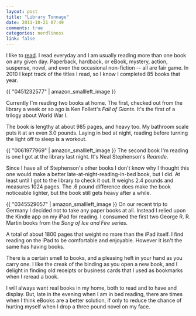 ```yaml
---
layout: post
title: "Library Tonnage"
date: 2011-10-21 07:49
comments: true
categories: nerdliness
link: false
---
```

I like to [read](http://zanshin.net/books "Books"). I read everyday and
I am usually reading more than one book on any given day. Paperback,
hardback, or eBook, mystery, action, suspense, novel, and even the
occasional non-fiction -- all are fair game. In 2010 I kept track of the
titles I read, so I know I completed 85 books that year.

{{ "0451232577" | amazon_smallleft_image }}

Currently I'm reading two books at home. The first, checked out from the
library a week or so ago is Ken Follett's _Fall of Giants_. It's the
first of a trilogy about World War I.  

The book is lengthy at about 985 pages, and heavy too. My bathroom scale
puts it at an even 3.0 pounds. Laying in bed at night, reading before
turning the light off to sleep is a workout. 

{{ "0061977969" | amazon_smallleft_image }}
The second book I'm reading is one I got at the library last night. It's
Neal Stephenson's _Reamde_.

Since I have all of Stephenson's other books I don't know why I thought
this one would make a better late-at-night-reading-in-bed book, but I
did. At least until I got to the library to check it out. It weighs
2.4 pounds and measures 1024 pages. The .6 pound difference does
make the book noticeable lighter, but the book still gets heavy after a
while.

{{ "0345529057" | amazon_smallleft_image }}
On our recent trip to Germany I decided not to take any paper books at
all. Instead I relied upon the Kindle app on my iPad for reading. I
consumed the first two George R. R. Martin books from the _Song of Ice
and Fire_ series. 

A total of
about 1800 pages that weight no more than the iPad itself. I find
reading on the iPad to be comfortable and enjoyable. However it isn't
the same has having books. 

There is a certain smell to books, and a pleasing heft in your hand as
you carry one. I like the creak of the binding as you open a new book,
and I delight in finding old receipts or business cards that I used as
bookmarks when I reread a book. 

I will always want real books in my home, both to read and to have and
display. But, late in the evening when I am in bed reading, there are
times when I think eBooks are a better solution, if only to reduce the
chance of hurting myself when I drop a three pound novel on my face.
